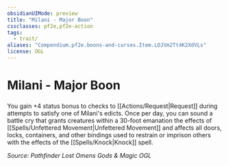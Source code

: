 ```yaml
---
obsidianUIMode: preview
title: "Milani - Major Boon"
cssclasses: pf2e,pf2e-action
tags:
  - trait/
aliases: "Compendium.pf2e.boons-and-curses.Item.LOJVm2Tt4K2XdVLs"
license: OGL
---
```

# Milani - Major Boon

### 






You gain +4 status bonus to checks to [[Actions/Request|Request]] during attempts to satisfy one of Milani's edicts. Once per day, you can sound a battle cry that grants creatures within a 30-foot emanation the effects of [[Spells/Unfettered Movement|Unfettered Movement]] and affects all doors, locks, containers, and other bindings used to restrain or imprison others with the effects of the [[Spells/Knock|Knock]] spell.

*Source: Pathfinder Lost Omens Gods & Magic*
*OGL*